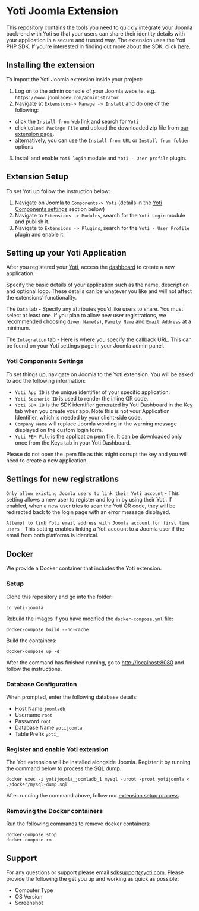 # Yoti Joomla Extension

This repository contains the tools you need to quickly integrate your Joomla back-end with Yoti so that your users can share their identity details with your application in a secure and trusted way. The extension uses the Yoti PHP SDK. If you're interested in finding out more about the SDK, click [here](https://github.com/getyoti/yoti-php-sdk).

## Installing the extension

To import the Yoti Joomla extension inside your project:

1. Log on to the admin console of your Joomla website. e.g. `https://www.joomladev.com/administrator`
2. Navigate at `Extensions-> Manage -> Install` and do one of the following:

* click the `Install from Web` link and search for `Yoti`
* click `Upload Package File` and upload the downloaded zip file from [our extension page](https://extensions.joomla.org/extensions/extension/access-a-security/yoti/).
* alternatively, you can use the `Install from URL` or `Install from folder` options

3. Install and enable `Yoti login` module and `Yoti - User profile` plugin.

## Extension Setup

To set Yoti up follow the instruction below:

1. Navigate on Joomla to `Components-> Yoti` (details in the [Yoti Components settings](#yoti-components-settings) section below)
2. Navigate to `Extensions -> Modules`, search for the `Yoti Login` module and publish it.
3. Navigate to `Extensions -> Plugins`, search for the `Yoti - User Profile` plugin and enable it.

## Setting up your Yoti Application

After you registered your [Yoti](https://www.yoti.com/), access the [dashboard](https://www.yoti.com/dashboard/login) to create a new application.

Specify the basic details of your application such as the name, description and optional logo. These details can be whatever you like and will not affect the extensions' functionality.

The `Data` tab - Specify any attributes you'd like users to share. You must select at least one. If you plan to allow new user registrations, we recommended choosing `Given Name(s)`, `Family Name` and `Email Address` at a minimum.

The `Integration` tab - Here is where you specify the callback URL. This can be found on your Yoti settings page in your Joomla admin panel.

### Yoti Components Settings

To set things up, navigate on Joomla to the Yoti extension.
You will be asked to add the following information:

* `Yoti App ID` is the unique identifier of your specific application.
* `Yoti Scenario ID` is used to render the inline QR code.
* `Yoti SDK ID` is the SDK identifier generated by Yoti Dashboard in the Key tab when you create your app. Note this is not your Application Identifier, which is needed by your client-side code.
* `Company Name` will replace Joomla wording in the warning message displayed on the custom login form.
* `Yoti PEM File` is the application pem file. It can be downloaded only once from the Keys tab in your Yoti Dashboard.

Please do not open the .pem file as this might corrupt the key and you will need to create a new application.

## Settings for new registrations

`Only allow existing Joomla users to link their Yoti account` - This setting allows a new user to register and log in by using their Yoti. If enabled, when a new user tries to scan the Yoti QR code, they will be redirected back to the login page with an error message displayed.

`Attempt to link Yoti email address with Joomla account for first time users` - This setting enables linking a Yoti account to a Joomla user if the email from both platforms is identical.

## Docker

We provide a Docker container that includes the Yoti extension.

### Setup

Clone this repository and go into the folder:

```shell
cd yoti-joomla
```

Rebuild the images if you have modified the `docker-compose.yml` file:

```shell
docker-compose build --no-cache
```

Build the containers:

```shell
docker-compose up -d
```

After the command has finished running, go to [http://localhost:8080](http://localhost:8080) and follow the instructions.

### Database Configuration

When prompted, enter the following database details:

* Host Name `joomladb`
* Username `root`
* Password `root`
* Database Name `yotijoomla`
* Table Prefix `yoti_`

### Register and enable Yoti extension

The Yoti extension will be installed alongside Joomla. Register it by running the command below to process the SQL dump.

`docker exec -i yotijoomla_joomladb_1 mysql -uroot -proot yotijoomla < ./docker/mysql-dump.sql`

After running the command above, follow our [extension setup process](#extension-setup).

### Removing the Docker containers

Run the following commands to remove docker containers:

```shell
docker-compose stop
docker-compose rm
```

## Support

For any questions or support please email [sdksupport@yoti.com](mailto:sdksupport@yoti.com).
Please provide the following the get you up and working as quick as possible:

* Computer Type
* OS Version
* Screenshot
